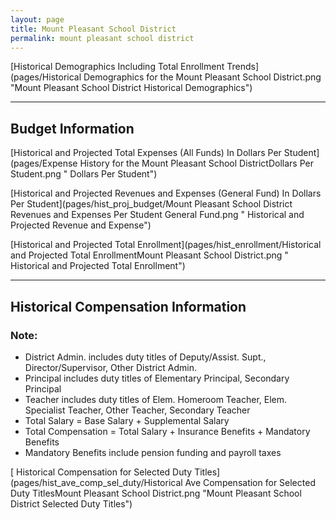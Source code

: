 ```yaml
---
layout: page
title: Mount Pleasant School District
permalink: mount pleasant school district
---
```



[Historical Demographics Including Total Enrollment Trends](pages/Historical Demographics for the Mount Pleasant School District.png "Mount Pleasant School District Historical Demographics")

___

## Budget Information

[Historical and Projected Total Expenses (All Funds) In Dollars Per Student](pages/Expense History for the Mount Pleasant School DistrictDollars Per Student.png " Dollars Per Student")

[Historical and Projected Revenues and Expenses (General Fund) In Dollars Per Student](pages/hist_proj_budget/Mount Pleasant School District Revenues and Expenses Per Student General Fund.png " Historical and Projected Revenue and Expense")

[Historical and Projected Total Enrollment](pages/hist_enrollment/Historical and Projected Total EnrollmentMount Pleasant School District.png " Historical and Projected Total Enrollment")


___

## Historical Compensation Information
### Note:
- District Admin. includes duty titles of Deputy/Assist. Supt., Director/Supervisor, Other District Admin.
- Principal includes duty titles of Elementary Principal, Secondary Principal
- Teacher includes duty titles of Elem. Homeroom Teacher, Elem. Specialist Teacher, Other Teacher, Secondary Teacher
- Total Salary = Base Salary + Supplemental Salary
- Total Compensation = Total Salary + Insurance Benefits + Mandatory Benefits
- Mandatory Benefits include pension funding and payroll taxes

[ Historical Compensation for Selected Duty Titles](pages/hist_ave_comp_sel_duty/Historical Ave Compensation for Selected Duty TitlesMount Pleasant School District.png "Mount Pleasant School District Selected Duty Titles")

